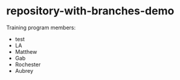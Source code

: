 # repository-with-branches-demo
Training program members:
- test
- LA
- Matthew
- Gab
- Rochester 
- Aubrey
